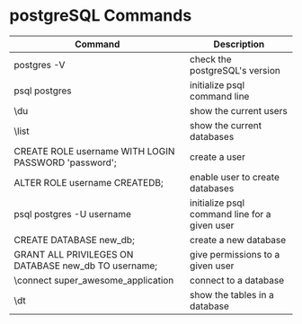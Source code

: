 # postgreSQL Commands

| Command | Description |
| --- | --- |
| postgres -V | check the postgreSQL's version |
| psql postgres | initialize psql command line |
| \du | show the current users |
| \list | show the current databases |
| CREATE ROLE username WITH LOGIN PASSWORD 'password'; | create a user |
| ALTER ROLE username CREATEDB;  | enable user to create databases |
| psql postgres -U username | initialize psql command line for a given user |
| CREATE DATABASE new_db; | create a new database |
| GRANT ALL PRIVILEGES ON DATABASE new_db TO username; | give permissions to a given user |
| \connect super_awesome_application | connect to a database |
| \dt | show the tables in a database |
